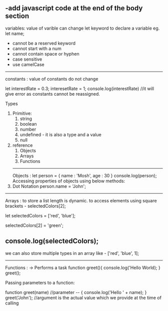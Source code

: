 
-add javascript code at the end of the body section
-------
variables: value of varible can change
let keyword to declare a variable
eg. let name;
- cannot be a reserved keyword
- cannot start with a num
- cannot contain space or hyphen
- case sensitive
- use camelCase
-------------------------
constants : value of constants do not change

let interestRate = 0.3;
interesetRate = 1;
console.log(interestRate) //it will give error as constants cannot be reassigned.

Types 
1. Primitive:
	1. string
	2. boolean
	3. number
	4. undefined - it is also a type and a value
	5. null
2. reference 
	1. Objects
	2. Arrays
	3. Functions
	----------------------
	Objects :
	let person = {
			name : 'Mosh',
			age : 30
		}
	console.log(person);
Accessing properties of objects using below methods:
1. Dot Notation
		person.name = 'John';

-------------
Arrays : to store a list
length is dynamic.
to access elements using square brackets - selectedColors[2];

let selectedColors = ['red', 'blue'];

selectedColors[2] = 'green';

console.log(selectedColors);
----------------------
we can also store multiple types in an array like - ['red', 'blue', 1];

----------------
Functions :
-> Performs a task
function greet(){
	console.log('Hello World);
}
greet();

Passing parameters to a function:

function greet(name) //parameter -- 
{
	console.log('Hello ' + name);
}
greet('John'); //argument is the actual value which we provide at the time of calling